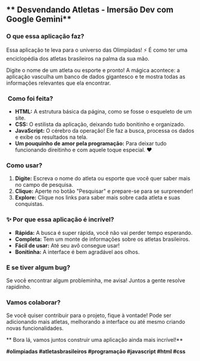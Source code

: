 ##  ** Desvendando Atletas - Imersão Dev com Google Gemini** 

###  **O que essa aplicação faz?**

Essa aplicação te leva para o universo das Olimpíadas! ⚡ É como ter uma enciclopédia dos atletas brasileiros na palma da sua mão. 

Digite o nome de um atleta ou esporte e pronto! A mágica acontece: a aplicação vasculha um banco de dados gigantesco e te mostra todas as informações relevantes que ela encontrar. 

### ️ **Como foi feita?**

* **HTML:** A estrutura básica da página, como se fosse o esqueleto de um site.
* **CSS:** O estilista da aplicação, deixando tudo bonitinho e organizado.
* **JavaScript:** O cérebro da operação! Ele faz a busca, processa os dados e exibe os resultados na tela. 
* **Um pouquinho de amor pela programação:** Para deixar tudo funcionando direitinho e com aquele toque especial. ❤️

###  **Como usar?**

1. **Digite:** Escreva o nome do atleta ou esporte que você quer saber mais no campo de pesquisa.
2. **Clique:** Aperte no botão "Pesquisar" e prepare-se para se surpreender! 
3. **Explore:** Clique nos links para saber mais sobre cada atleta e suas conquistas.

### ✨ **Por que essa aplicação é incrível?**

* **Rápida:** A busca é super rápida, você não vai perder tempo esperando.
* **Completa:** Tem um monte de informações sobre os atletas brasileiros.
* **Fácil de usar:** Até seu avô consegue usar! 
* **Bonitinha:** A interface é bem agradável aos olhos.

###  **E se tiver algum bug?**

Se você encontrar algum probleminha, me avisa! Juntos a gente resolve rapidinho. 

###  **Vamos colaborar?**

Se você quiser contribuir para o projeto, fique à vontade! Pode ser adicionando mais atletas, melhorando a interface ou até mesmo criando novas funcionalidades. 

** Bora lá, vamos juntos construir uma aplicação ainda mais incrível!**

**#olimpiadas #atletasbrasileiros #programação #javascript #html #css**
